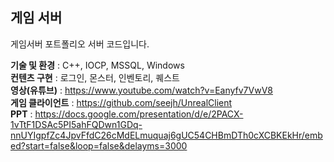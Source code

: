 ## 게임 서버
게임서버 포트폴리오 서버 코드입니다. <br/>

**기술 및 환경** : C++, IOCP, MSSQL, Windows<br/>
**컨텐츠 구현** : 로그인, 몬스터, 인벤토리, 퀘스트<br/>
**영상(유튜브)** : https://www.youtube.com/watch?v=Eanyfv7VwV8<br/>
**게임 클라이언트** : https://github.com/seejh/UnrealClient<br/>
**PPT** : https://docs.google.com/presentation/d/e/2PACX-1vTtF1DSAc5PI5ahFQDwn1GDq-nnUYIgpfZc4JpvFfdC26cMdELmuquaj6gUC54CHBmDTh0cXCBKEkHr/embed?start=false&loop=false&delayms=3000<br/>





